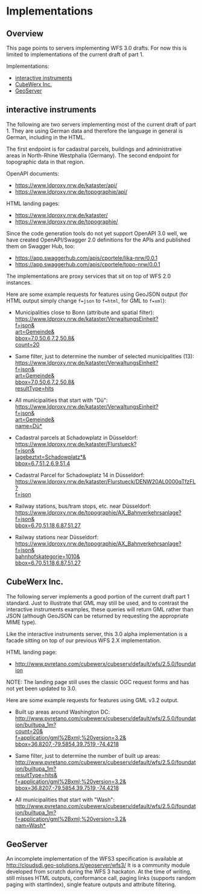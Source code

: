 # Implementations

## Overview

This page points to servers implementing WFS 3.0 drafts.
For now this is limited to implementations of the current
draft of part 1.

Implementations:
* [interactive instruments](#interactive-instruments)
* [CubeWerx Inc.](#cubeWerx)
* [GeoServer](#geoserver)

## interactive instruments

The following are two servers implementing most of the current draft
of part 1. They are using German data and therefore the language
in general is German, including in the HTML.

The first endpoint is for cadastral parcels, buildings and
administrative areas in North-Rhine Westphalia (Germany).
The second endpoint for topographic data in that region.

OpenAPI documents:
* https://www.ldproxy.nrw.de/kataster/api/
* https://www.ldproxy.nrw.de/topographie/api/

HTML landing pages:
* https://www.ldproxy.nrw.de/kataster/
* https://www.ldproxy.nrw.de/topographie/

Since the code generation tools do not yet support OpenAPI 3.0 well, we
have created OpenAPI/Swagger 2.0 definitions for the APIs and published
them on Swagger Hub, too:
* https://app.swaggerhub.com/apis/cportele/lika-nrw/0.0.1
* https://app.swaggerhub.com/apis/cportele/topo-nrw/0.0.1

The implementations are proxy services that sit on top of WFS 2.0 instances.

Here are some example requests for features using GeoJSON output (for HTML output 
simply change `f=json` to `f=html`, for GML to `f=xml`):

* Municipalities close to Bonn (attribute and spatial filter):  
[https://www.ldproxy.nrw.de/kataster/VerwaltungsEinheit?  
f=json&  
art=Gemeinde&  
bbox=7.0,50.6,7.2,50.8&  
count=20](https://www.ldproxy.nrw.de/kataster/VerwaltungsEinheit?f=json&art=Gemeinde&bbox=7.0%2C50.6%2C7.2%2C50.8&count=20)  

* Same filter, just to determine the number of selected municipalities (13):  
[https://www.ldproxy.nrw.de/kataster/VerwaltungsEinheit?  
f=json&  
art=Gemeinde&  
bbox=7.0,50.6,7.2,50.8&  
resultType=hits](https://www.ldproxy.nrw.de/kataster/VerwaltungsEinheit?f=json&art=Gemeinde&bbox=7.0%2C50.6%2C7.2%2C50.8&resultType=hits)  

* All municipalities that start with "Dü":  
[https://www.ldproxy.nrw.de/kataster/VerwaltungsEinheit?  
f=json&  
art=Gemeinde&  
name=Dü\*](https://www.ldproxy.nrw.de/kataster/VerwaltungsEinheit?f=json&art=Gemeinde&name=Dü*)  

* Cadastral parcels at Schadowplatz in Düsseldorf:  
[https://www.ldproxy.nrw.de/kataster/Flurstueck?  
f=json&  
lagebeztxt=Schadowplatz\*&  
bbox=6.7,51.2,6.9,51.4](https://www.ldproxy.nrw.de/kataster/Flurstueck?f=json&lagebeztxt=Schadowplatz*&bbox=6.7%2C51.2%2C6.9%2C51.4)

* Cadastral Parcel for Schadowplatz 14 in Düsseldorf:  
[https://www.ldproxy.nrw.de/kataster/Flurstueck/DENW20AL0000qTfzFL?  
f=json](https://www.ldproxy.nrw.de/kataster/Flurstueck/DENW20AL0000qTfzFL?f=json)

* Railway stations, bus/tram stops, etc. near Düsseldorf:  
[https://www.ldproxy.nrw.de/topographie/AX_Bahnverkehrsanlage?  
f=json&  
bbox=6.70,51.18,6.87,51.27](https://www.ldproxy.nrw.de/topographie/AX_Bahnverkehrsanlage?f=json&bbox=6.70%2C51.18%2C6.87%2C51.27)

* Railway stations near Düsseldorf:  
[https://www.ldproxy.nrw.de/topographie/AX_Bahnverkehrsanlage?  
f=json&  
bahnhofskategorie=1010&  
bbox=6.70,51.18,6.87,51.27](https://www.ldproxy.nrw.de/topographie/AX_Bahnverkehrsanlage?f=json&bahnhofskategorie=1010&bbox=6.70%2C51.18%2C6.87%2C51.27)

## CubeWerx Inc.

The following server implements a good portion of the current draft part 1
standard.  Just to illustrate that GML may still be used, and to contrast
the interactive instruments examples, these queries will return GML rather
than JSON (although GeoJSON can be returned by requesting the appropriate
MIME type).

Like the interactive instruments server, this 3.0 alpha implementation is a
facade sitting on top of our previous WFS 2.X implementation.

HTML landing page:
* http://www.pvretano.com/cubewerx/cubeserv/default/wfs/2.5.0/foundation 

NOTE: The landing page still uses the classic OGC request forms and has not yet been updated to 3.0.

Here are some example requests for features using GML v3.2 output.

* Built up areas around Washington DC:
[http://www.pvretano.com/cubewerx/cubeserv/default/wfs/2.5.0/foundation/builtupa_1m?  
count=20&  
f=application/gml%2Bxml;%20version=3.2&  
bbox=36.8207,-79.5854,39.7519,-74.4218](http://www.pvretano.com/cubewerx/cubeserv/default/wfs/2.5.0/foundation/builtupa_1m?count=20&f=application/gml%2Bxml;%20version=3.2&bbox=36.8207,-79.5854,39.7519,-74.4218)

* Same filter, just to determine the number of built up areas:  
[http://www.pvretano.com/cubewerx/cubeserv/default/wfs/2.5.0/foundation/builtupa_1m?  
resultType=hits&  
f=application/gml%2Bxml;%20version=3.2&  
bbox=36.8207,-79.5854,39.7519,-74.4218](http://www.pvretano.com/cubewerx/cubeserv/default/wfs/2.5.0/foundation/builtupa_1m?resultType=hits&f=application/gml%2Bxml;%20version=3.2&bbox=36.8207,-79.5854,39.7519,-74.4218)

* All municipalities that start with "Wash":  
[http://www.pvretano.com/cubewerx/cubeserv/default/wfs/2.5.0/foundation/builtupa_1m?  
f=application/gml%2Bxml;%20version=3.2&  
nam=Wash\*](http://www.pvretano.com/cubewerx/cubeserv/default/wfs/2.5.0/foundation/builtupa_1m?&f=application/gml%2Bxml;%20version=3.2&nam=Wash*)

## GeoServer

An incomplete implementation of the WFS3 specification is available at http://cloudsdi.geo-solutions.it/geoserver/wfs3/ 
It is a community module developed from scratch during the WFS 3 hackaton. At the time of writing, still misses HTML outputs, conformance call, paging links (supports random paging with startIndex), single feature outputs and attribute filtering.
